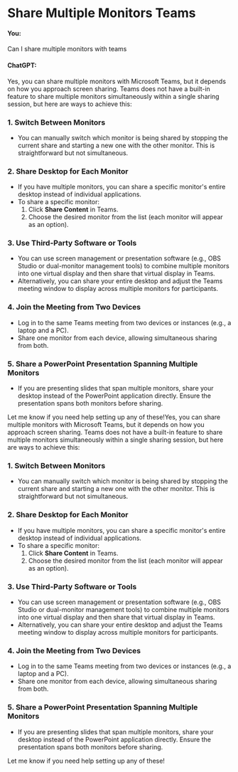 # Share Multiple Monitors Teams

#### You:
Can I share multiple monitors with teams

#### ChatGPT:
Yes, you can share multiple monitors with Microsoft Teams, but it depends on how you approach screen sharing. Teams does not have a built-in feature to share multiple monitors simultaneously within a single sharing session, but here are ways to achieve this:

### 1. **Switch Between Monitors**

- You can manually switch which monitor is being shared by stopping the current share and starting a new one with the other monitor. This is straightforward but not simultaneous.

### 2. **Share Desktop for Each Monitor**

- If you have multiple monitors, you can share a specific monitor's entire desktop instead of individual applications.
- To share a specific monitor:
  1. Click **Share Content** in Teams.
  2. Choose the desired monitor from the list (each monitor will appear as an option).

### 3. **Use Third-Party Software or Tools**

- You can use screen management or presentation software (e.g., OBS Studio or dual-monitor management tools) to combine multiple monitors into one virtual display and then share that virtual display in Teams.
- Alternatively, you can share your entire desktop and adjust the Teams meeting window to display across multiple monitors for participants.

### 4. **Join the Meeting from Two Devices**

- Log in to the same Teams meeting from two devices or instances (e.g., a laptop and a PC).
- Share one monitor from each device, allowing simultaneous sharing from both.

### 5. **Share a PowerPoint Presentation Spanning Multiple Monitors**

- If you are presenting slides that span multiple monitors, share your desktop instead of the PowerPoint application directly. Ensure the presentation spans both monitors before sharing.

Let me know if you need help setting up any of these!Yes, you can share multiple monitors with Microsoft Teams, but it depends on how you approach screen sharing. Teams does not have a built-in feature to share multiple monitors simultaneously within a single sharing session, but here are ways to achieve this:

### 1. **Switch Between Monitors**

- You can manually switch which monitor is being shared by stopping the current share and starting a new one with the other monitor. This is straightforward but not simultaneous.

### 2. **Share Desktop for Each Monitor**

- If you have multiple monitors, you can share a specific monitor's entire desktop instead of individual applications.
- To share a specific monitor:
  1. Click **Share Content** in Teams.
  2. Choose the desired monitor from the list (each monitor will appear as an option).

### 3. **Use Third-Party Software or Tools**

- You can use screen management or presentation software (e.g., OBS Studio or dual-monitor management tools) to combine multiple monitors into one virtual display and then share that virtual display in Teams.
- Alternatively, you can share your entire desktop and adjust the Teams meeting window to display across multiple monitors for participants.

### 4. **Join the Meeting from Two Devices**

- Log in to the same Teams meeting from two devices or instances (e.g., a laptop and a PC).
- Share one monitor from each device, allowing simultaneous sharing from both.

### 5. **Share a PowerPoint Presentation Spanning Multiple Monitors**

- If you are presenting slides that span multiple monitors, share your desktop instead of the PowerPoint application directly. Ensure the presentation spans both monitors before sharing.

Let me know if you need help setting up any of these!

